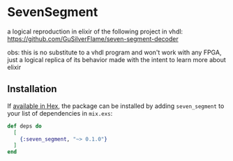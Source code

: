 # SevenSegment

a logical reproduction in elixir of the following project in vhdl:
  https://github.com/GuSilverFlame/seven-segment-decoder

obs: this is no substitute to a vhdl program and won't work with any FPGA, just a logical replica of its behavior made with the intent to learn more about elixir

## Installation

If [available in Hex](https://hex.pm/docs/publish), the package can be installed
by adding `seven_segment` to your list of dependencies in `mix.exs`:

```elixir
def deps do
  [
    {:seven_segment, "~> 0.1.0"}
  ]
end
```
